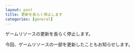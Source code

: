 ```yaml
---
layout: post
title: 更新を長らく停止します
categories: [general]
---
```


ゲームリソースの更新を長らく停止します。

今回、ゲームリソースの一部を更新したこともお知らせします。